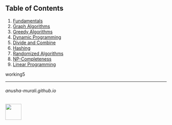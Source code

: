 
**Table of Contents**
---

1. [Fundamentals](./fundamentals.md)
2. [Graph Algorithms](./graphs.md)
3. [Greedy Algorithms](./greedy.md)
4. [Dynamic Programming](./dp.md)
5. [Divide and Combine](./dc.md)
7. [Hashing](./hashing.md)
8. [Randomized Algorithms](./randomized.md)
9. [NP-Completeness](./np.md)
10. [Linear Programming](./lp.md)


working5

* * *
###### anusha-murali.github.io

<img src="https://github.com/anusha-murali/anusha-murali.github.io/assets/111596338/639243aa-2857-4595-a65a-7852762bb002" width="50" height="50"/>

